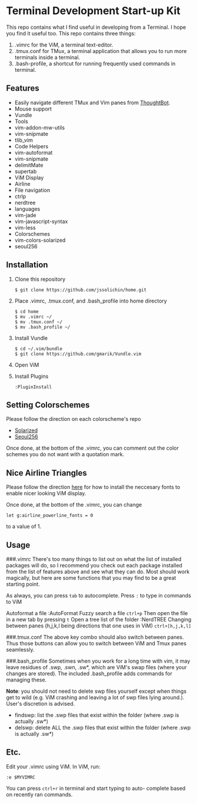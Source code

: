 Terminal Development Start-up Kit
=================================

This repo contains what I find useful in developing from a Terminal. I hope you find it useful too. This repo contains three things:

1. .vimrc for the ViM, a terminal text-editor.
2. .tmux.conf for TMux, a terminal application that allows you to run more terminals inside a terminal.
3. .bash-profile, a shortcut for running frequently used commands in terminal.

Features
--------

* Easily navigate different TMux and Vim panes from [ThoughtBot](http://robots.thoughtbot.com/seamlessly-navigate-vim-and-tmux-splits).
* Mouse support
* Vundle
* Tools
 * vim-addon-mw-utils
 * vim-snipmate
 * tlib_vim
* Code Helpers
 * vim-autoformat
 * vim-snipmate
 * delimitMate
 * supertab
* ViM Display
 * Airline
* File navigation
 * ctrlp
 * nerdtree
* languages
 * vim-jade
 * vim-javascript-syntax
 * vim-less
* Colorschemes
 * vim-colors-solarized
 * seoul256

Installation
-----
1. Clone this repository

    ```
    $ git clone https://github.com/jssolichin/home.git
    ```

2. Place .vimrc, .tmux.conf, and .bash_profile into home directory
 
    ```
    $ cd home
    $ mv .vimrc ~/
    $ mv .tmux.conf ~/
    $ mv .bash_profile ~/
    ```

3. Install Vundle

    ```
    $ cd ~/.vim/bundle
    $ git clone https://github.com/gmarik/Vundle.vim
    ```

4. Open ViM
5. Install Plugins

	```vim
    :PluginInstall
    ```

Setting Colorschemes
--------------------
Please follow the direction on each colorscheme's repo
* [Solarized](https://github.com/altercation/vim-colors-solarized)
* [Seoul256](https://github.com/junegunn/seoul256.vim)

Once done, at the bottom of the .vimrc, you can comment out the color schemes you do not want with a quotation mark. 

Nice Airline Triangles
----------------------
Please follow the direction [here](https://powerline.readthedocs.org/en/master/installation.html#patched-fonts) for how to install the neccesary fonts to enable nicer looking ViM display.

Once done, at the bottom of the .vimrc, you can change 

    let g:airline_powerline_fonts = 0

to a value of 1.

Usage
-----
###.vimrc
There's too many things to list out on what the list of installed packages will do, so I recommend you check out each package installed from the list of features above and see what they can do. Most should work magically, but here are some functions that you may find to be a great starting point. 

As always, you can press `tab` to autocomplete. Press `:` to type in commands to ViM

Autoformat a file
    :AutoFormat 
Fuzzy search a file `ctrl+p` Then open the file in a new tab by pressing `t`
Open a tree list of the folder
    :NerdTREE
Changing between panes (h,j,k,l being directions that one uses in ViM)
    `ctrl+[h,j,k,l]`

###.tmux.conf
The above key combo should also switch between panes. Thus those buttons can allow you to switch between ViM and Tmux panes seamlessly.

###.bash_profile
Sometimes when you work for a long time with vim, it may leave residues of .swp, .swn, .sw*, which are ViM's swap files (where your changes are stored). The included .bash_profile adds commands for managing these.

**Note**: you should not need to delete swp files yourself except when things get to wild (e.g. ViM crashing and leaving a lot of swp files lying around.). User's discretion is advised.

* findswp: list the .swp files that exist within the folder (where .swp is actually .sw*)
* delswp: delete ALL the .swp files that exist within the folder (where .swp is actually .sw*)

Etc.
----
Edit your .vimrc using ViM. In ViM, run:

    :e $MYVIMRC

You can press `ctrl+r` in terminal and start typing to auto- complete based on recently ran commands.